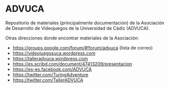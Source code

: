 # ADVUCA

Repositorio de materiales (principalmente documentación) de la Asociación de Desarrollo de Videojuegos de la Universidad de Cádiz (ADVUCA).

Otras direcciones donde encontrar materiales de la Asociación:

* https://groups.google.com/forum/#!forum/advuca (lista de correo)
* https://videojuegosuca.wordpress.com
* https://talleradvuca.wordpress.com
* https://es.scribd.com/document/47413209/presentacion
* https://es-es.facebook.com/ADVUCA
* https://twitter.com/TuringAdventure
* https://twitter.com/TallerADVUCA

